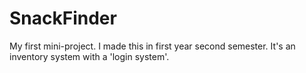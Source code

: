 # SnackFinder
My first mini-project. I made this in first year second semester. It's an inventory system with a 'login system'.
